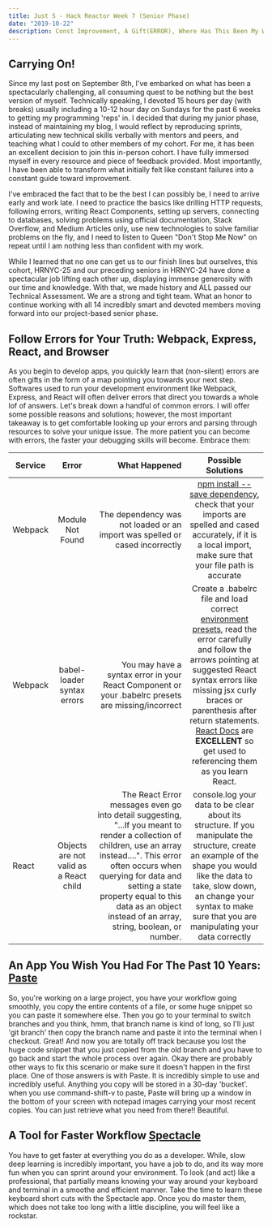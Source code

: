 ```yaml
---
title: Just 5 - Hack Reactor Week 7 (Senior Phase)
date: "2019-10-22"
description: Const Improvement, A Gift(ERROR), Where Has This Been My Whole Life?, I see (with Spectacle)
---
```


## Carrying On!

Since my last post on September 8th, I've embarked on what has been a spectacularly challenging, all consuming quest to be nothing but the best version of myself. Technically speaking, I devoted 15 hours per day (with breaks) usually including a 10-12 hour day on Sundays for the past 6 weeks to getting my programming 'reps' in. I decided that during my junior phase, instead of maintaining my blog, I would reflect by reproducing sprints, articulating new technical skills verbally with mentors and peers, and teaching what I could to other members of my cohort. For me, it has been an excellent decision to join this in-person cohort. I have fully immersed myself in every resource and piece of feedback provided. Most importantly, I have been able to transform what initially felt like constant failures into a constant guide toward improvement.

I've embraced the fact that to be the best I can possibly be, I need to arrive early and work late. I need to practice the basics like drilling HTTP requests, following errors, writing React Components, setting up servers, connecting to databases, solving problems using official documentation, Stack Overflow, and Medium Articles only, use new technologies to solve familiar problems on the fly, and I need to listen to Queen "Don't Stop Me Now" on repeat until I am nothing less than confident with my work.

While I learned that no one can get us to our finish lines but ourselves, this cohort, HRNYC-25 and our preceding seniors in HRNYC-24 have done a spectacular job lifting each other up, displaying immense generosity with our time and knowledge. With that, we made history and ALL passed our Technical Assessment. We are a strong and tight team. What an honor to continue working with all 14 incredibly smart and devoted members moving forward into our project-based senior phase.

## Follow Errors for Your Truth: Webpack, Express, React, and Browser

As you begin to develop apps, you quickly learn that (non-silent) errors are often gifts in the form of a map pointing you towards your next step. Softwares used to run your development environment like Webpack, Express, and React will often deliver errors that direct you towards a whole lof of answers. Let's break down a handful of common errors. I will offer some possible reasons and solutions; however, the most important takeaway is to get comfortable looking up your errors and parsing through resources to solve your unique issue. The more patient you can become with errors, the faster your debugging skills will become. Embrace them:

| **Service** |               **Error**                |                                                                                                                                                                                                                                                                                     **What Happened** |                                                                                                                                                                                       **Possible Solutions**                                                                                                                                                                                        |
| ----------- | :------------------------------------: | ----------------------------------------------------------------------------------------------------------------------------------------------------------------------------------------------------------------------------------------------------------------------------------------------------: | :-------------------------------------------------------------------------------------------------------------------------------------------------------------------------------------------------------------------------------------------------------------------------------------------------------------------------------------------------------------------------------------------------: |
| Webpack     |            Module Not Found            |                                                                                                                                                                                                                           The dependency was not loaded or an import was spelled or cased incorrectly |                                                                                                        [npm install --save dependency](https://www.npmjs.com/), check that your imports are spelled and cased accurately, if it is a local import, make sure that your file path is accurate                                                                                                        |
| Webpack     |       babel-loader syntax errors       |                                                                                                                                                                                                    You may have a syntax error in your React Component or your .babelrc presets are missing/incorrect | Create a .babelrc file and load correct [environment presets](https://babeljs.io/docs/en/presets), read the error carefully and follow the arrows pointing at suggested React syntax errors like missing jsx curly braces or parenthesis after return statements. [React Docs](https://reactjs.org/docs/getting-started.html) are **EXCELLENT** so get used to referencing them as you learn React. |
| React       | Objects are not valid as a React child | The React Error messages even go into detail suggesting, "...If you meant to render a collection of children, use an array instead....". This error often occurs when querying for data and setting a state property equal to this data as an object instead of an array, string, boolean, or number. |                                                                         console.log your data to be clear about its structure. If you manipulate the structure, create an example of the shape you would like the data to take, slow down, an change your syntax to make sure that you are manipulating your data correctly                                                                         |

## An App You Wish You Had For The Past 10 Years: [Paste](https://pasteapp.me/)

So, you're working on a large project, you have your workflow going smoothly, you copy the entire contents of a file, or some huge snippet so you can paste it somewhere else. Then you go to your terminal to switch branches and you think, hmm, that branch name is kind of long, so I'll just 'git branch' then copy the branch name and paste it into the terminal when I checkout. Great! And now you are totally off track because you lost the huge code snippet that you just copied from the old branch and you have to go back and start the whole process over again. Okay there are probably other ways to fix this scenario or make sure it doesn't happen in the first place. One of those answers is with Paste. It is incredibly simple to use and incredibly useful. Anything you copy will be stored in a 30-day 'bucket'. when you use command-shift-v to paste, Paste will bring up a window in the bottom of your screen with notepad images carrying your most recent copies. You can just retrieve what you need from there!! Beautiful.

## A Tool for Faster Workflow [Spectacle](https://github.com/eczarny/spectacle)

You have to get faster at everything you do as a developer. While, slow deep learning is incredibly important, you have a job to do, and its way more fun when you can sprint around your environment. To look (and act) like a professional, that partially means knowing your way around your keyboard and terminal in a smoothe and efficient manner. Take the time to learn these keyboard short cuts with the Spectacle app. Once you do master them, which does not take too long with a little discipline, you will feel like a rockstar.
